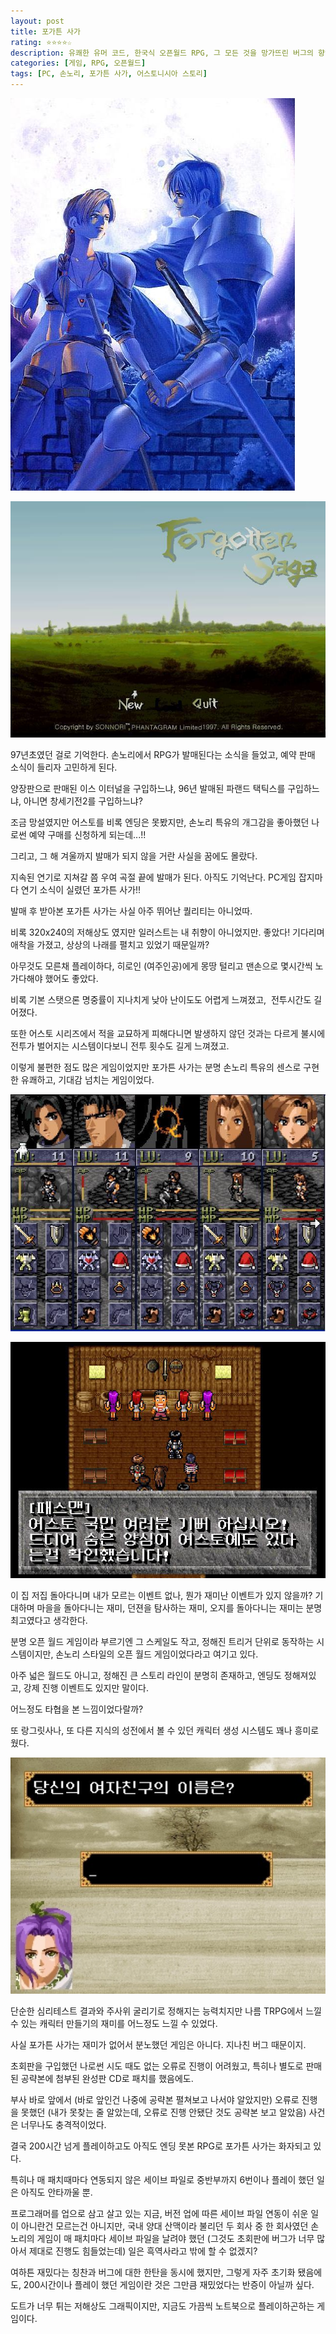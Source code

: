 ```yaml
---
layout: post
title: 포가튼 사가
rating: ⭐️⭐️⭐️⭐️☆
description: 유쾌한 유머 코드, 한국식 오픈월드 RPG, 그 모든 것을 망가뜨린 버그의 향연
categories: [게임, RPG, 오픈월드]
tags: [PC, 손노리, 포가튼 사가, 어스토니시아 스토리]
---
```


![포가튼사가](../../images/2013/forgotten_saga_00.jpg)

![포가튼사가](../../images/2013/forgotten_saga_01.jpg)

97년초였던 걸로 기억한다. 손노리에서 RPG가 발매된다는 소식을 들었고, 예약 판매 소식이 들리자 고민하게 된다.

양장판으로 판매된 이스 이터널을 구입하느냐, 96년 발매된 파랜드 택틱스를 구입하느냐, 아니면 창세기전2를 구입하느냐?

조금 망설였지만 어스토를 비록 엔딩은 못봤지만, 손노리 특유의 개그감을 좋아했던 나로썬 예약 구매를 신청하게 되는데...!!

그리고, 그 해 겨울까지 발매가 되지 않을 거란 사실을 꿈에도 몰랐다.

지속된 연기로 지쳐갈 쯤 우여 곡절 끝에 발매가 된다. 아직도 기억난다. PC게임 잡지마다 연기 소식이 실렸던 포가튼 사가!!

발매 후 받아본 포가튼 사가는 사실 아주 뛰어난 퀄리티는 아니었따.

비록 320x240의 저해상도 였지만 일러스트는 내 취향이 아니었지만. 좋았다! 기다리며 애착을 가졌고, 상상의 나래를 펼치고 있었기 때문일까?

아무것도 모른채 플레이하다, 히로인 (여주인공)에게 몽땅 털리고 맨손으로 몇시간씩 노가다해야 했어도 좋았다.

비록 기본 스탯으론 명중률이 지나치게 낮아 난이도도 어렵게 느껴졌고,  전투시간도 길어졌다. 

또한 어스토 시리즈에서 적을 교묘하게 피해다니면 발생하지 않던 것과는 다르게 불시에 전투가 벌어지는 시스템이다보니 전투 횟수도 길게 느껴졌고.

이렇게 불편한 점도 많은 게임이었지만 포가튼 사가는 분명 손노리 특유의 센스로 구현한 유쾌하고, 기대감 넘치는 게임이었다.

![포가튼사가](../../images/2013/forgotten_saga_02.jpg)

![포가튼사가](../../images/2013/forgotten_saga_03.jpg)

이 집 저집 돌아다니며 내가 모르는 이벤트 없나, 뭔가 재미난 이벤트가 있지 않을까? 기대하며 마을을 돌아다니는 재미, 던젼을 탐사하는 재미, 오지를 돌아다니는 재미는 분명 최고였다고 생각한다.

분명 오픈 월드 게임이라 부르기엔 그 스케일도 작고, 정해진 트리거 단위로 동작하는 시스템이지만, 손노리 스타일의 오픈 월드 게임이었다라고 여기고 있다.

아주 넓은 월드도 아니고, 정해진 큰 스토리 라인이 분명히 존재하고, 엔딩도 정해져있고, 강제 진행 이벤트도 있지만 말이다.

어느정도 타협을 본 느낌이었다랄까?

또 랑그릿사나, 또 다른 지식의 성전에서 볼 수 있던 캐릭터 생성 시스템도 꽤나 흥미로웠다.

![포가튼사가](../../images/2013/forgotten_saga_04.jpg)

단순한 심리테스트 결과와 주사위 굴리기로 정해지는 능력치지만 나름 TRPG에서 느낄 수 있는 캐릭터 만들기의 재미를 어느정도 느낄 수 있었다.

사실 포가튼 사가는 재미가 없어서 분노했던 게임은 아니다. 지나친 버그 때문이지.

초회판을 구입했던 나로썬 시도 때도 없는 오류로 진행이 어려웠고, 특히나 별도로 판매된 공략본에 첨부된 완성판 CD로 패치를 했음에도.

부사 바로 앞에서 (바로 앞인건 나중에 공략본 펼쳐보고 나서야 알았지만) 오류로 진행을 못했던 (내가 못찾는 줄 알았는데, 오류로 진행 안됐단 것도 공략본 보고 알았음) 사건은 너무나도 충격적이었다.

결국 200시간 넘게 플레이하고도 아직도 엔딩 못본 RPG로 포가튼 사가는 화자되고 있다.

특히나 매 패치때마다 연동되지 않은 세이브 파일로 중반부까지 6번이나 플레이 했던 일은 아직도 안타까울 뿐.

프로그래머를 업으로 삼고 살고 있는 지금, 버전 업에 따른 세이브 파일 연동이 쉬운 일이 아니란건 모르는건 아니지만, 국내 양대 산맥이라 불리던 두 회사 중 한 회사였던 손노리의 게임이 매 패치마다 세이브 파일을 날려야 했던 (그것도 초회판에 버그가 너무 많아서 제대로 진행도 힘들었는데) 일은 흑역사라고 밖에 할 수 없겠지?

여하튼 재밌다는 칭찬과 버그에 대한 한탄을 동시에 했지만, 그렇게 자주 초기화 됐음에도, 200시간이나 플레이 했던 게임이란 것은 그만큼 재밌었다는 반증이 아닐까 싶다.

도트가 너무 튀는 저해상도 그래픽이지만, 지금도 가끔씩 노트북으로 플레이하곤하는 게임이다.
